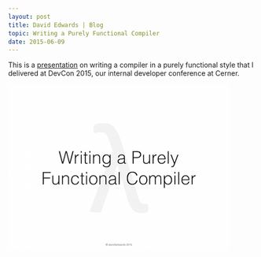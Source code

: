 ```yaml
---
layout: post
title: David Edwards | Blog
topic: Writing a Purely Functional Compiler
date: 2015-06-09
---
```

This is a [presentation](https://dl.dropboxusercontent.com/u/6310959/writing-purely-functional-compiler.pdf) on writing a
compiler in a purely functional style that I delivered at DevCon 2015, our internal developer conference at Cerner.

[![Writing a Purely Functional Compiler](/images/writing-a-purely-functional-compiler.png)](https://dl.dropboxusercontent.com/u/6310959/writing-purely-functional-compiler.pdf "Writing a Purely Functional Compiler")
